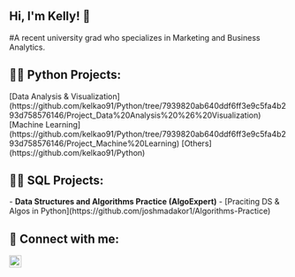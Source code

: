 <h2> Hi, I'm Kelly! 👋</h2>
#A recent university grad who specializes in Marketing and Business Analytics.

<h2>👩‍💻 Python Projects:</h2>
[Data Analysis & Visualization](https://github.com/kelkao91/Python/tree/7939820ab640ddf6ff3e9c5fa4b293d758576146/Project_Data%20Analysis%20%26%20Visualization)
[Machine Learning](https://github.com/kelkao91/Python/tree/7939820ab640ddf6ff3e9c5fa4b293d758576146/Project_Machine%20Learning)
[Others](https://github.com/kelkao91/Python)


<h2>👩‍💻 SQL Projects:</h2>
- <b>Data Structures and Algorithms Practice (AlgoExpert)</b>
  - [Praciting DS & Algos in Python](https://github.com/joshmadakor1/Algorithms-Practice)

<h2> 🤳 Connect with me:</h2>

[<img align="left" alt="JoshMadakor | LinkedIn" width="22px" src="https://cdn.jsdelivr.net/npm/simple-icons@v3/icons/linkedin.svg" />][linkedin]

[linkedin]: https://linkedin.com/in/kellykao

<!--
**joshmadakor1/joshmadakor1** is a ✨ _special_ ✨ repository because its `README.md` (this file) appears on your GitHub profile.

Here are some ideas to get you started:

- 🔭 I’m currently working on ...
- 🌱 I’m currently learning ...
- 👯 I’m looking to collaborate on ...
- 🤔 I’m looking for help with ...
- 💬 Ask me about ...
- 📫 How to reach me: ...
- 😄 Pronouns: ...
- ⚡ Fun fact: ...
-->
